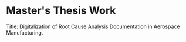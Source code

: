 # Master's Thesis Work

Title: Digitalization of Root Cause Analysis Documentation in Aerospace Manufacturing.
